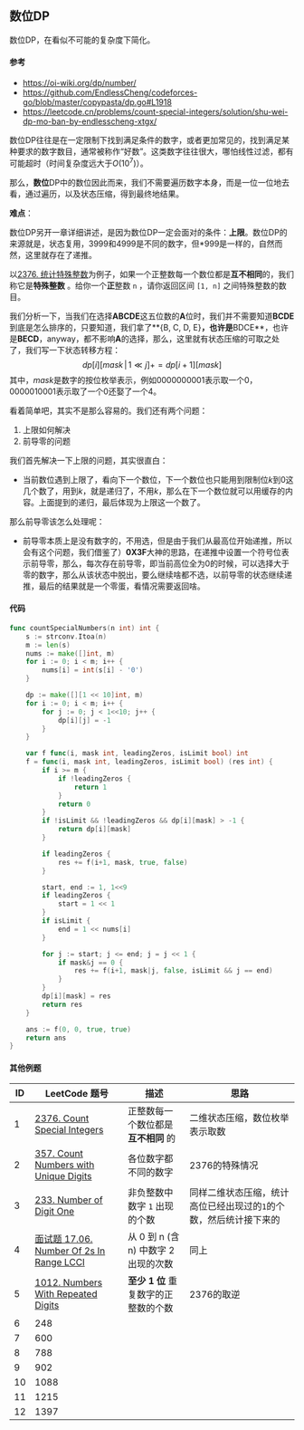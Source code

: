 ## 数位DP

数位DP，在看似不可能的复杂度下简化。

#### 参考

- https://oi-wiki.org/dp/number/
- https://github.com/EndlessCheng/codeforces-go/blob/master/copypasta/dp.go#L1918
- https://leetcode.cn/problems/count-special-integers/solution/shu-wei-dp-mo-ban-by-endlesscheng-xtgx/



数位DP往往是在一定限制下找到满足条件的数字，或者更加常见的，找到满足某种要求的数字数目，通常被称作“好数”。这类数字往往很大，哪怕线性过滤，都有可能超时（时间复杂度远大于$O(10^7)$）。

那么，**数位**DP中的数位因此而来，我们不需要遍历数字本身，而是一位一位地去看，通过遍历，以及状态压缩，得到最终地结果。

**难点**：

数位DP另开一章详细讲述，是因为数位DP一定会面对的条件：**上限**。数位DP的来源就是，状态复用，3999和4999是不同的数字，但\*999是一样的，自然而然，这里就存在了递推。

以[2376. 统计特殊整数](https://leetcode.cn/problems/count-special-integers/)为例子，如果一个正整数每一个数位都是**互不相同**的，我们称它是**特殊整数** 。给你一个**正**整数 `n` ，请你返回区间 `[1, n]` 之间特殊整数的数目。

我们分析一下，当我们在选择**ABCDE**这五位数的**A**位时，我们并不需要知道**BCDE**到底是怎么排序的，只要知道，我们拿了**{B, C, D, E}**，也许是**BDCE**，也许是**BECD**，anyway，都不影响**A**的选择，那么，这里就有状态压缩的可取之处了，我们写一下状态转移方程：
$$
dp[i][mask \, | \, 1 \ll j] += dp[i+1][mask]
$$
其中，$mask$是数字的按位枚举表示，例如$0000000001$表示取一个0，$0000010001$表示取了一个0还娶了一个4。

看着简单吧，其实不是那么容易的。我们还有两个问题：

1. 上限如何解决
2. 前导零的问题

我们首先解决一下上限的问题，其实很直白：

- 当前数位遇到上限了，看向下一个数位，下一个数位也只能用到限制位$k$到$0$这几个数了，用到$k$，就是递归了，不用$k$，那么在下一个数位就可以用缓存的内容。上面提到的递归，最后体现为上限这一个数了。

那么前导零该怎么处理呢：

- 前导零本质上是没有数字的，不用选，但是由于我们从最高位开始递推，所以会有这个问题，我们借鉴了）**0X3F**大神的思路，在递推中设置一个符号位表示前导零，那么，每次存在前导零，即当前高位全为0的时候，可以选择大于零的数字，那么从该状态中脱出，要么继续啥都不选，以前导零的状态继续递推，最后的结果就是一个零蛋，看情况需要返回啥。

#### 代码

```go
func countSpecialNumbers(n int) int {
	s := strconv.Itoa(n)
	m := len(s)
	nums := make([]int, m)
	for i := 0; i < m; i++ {
		nums[i] = int(s[i] - '0')
	}

	dp := make([][1 << 10]int, m)
	for i := 0; i < m; i++ {
		for j := 0; j < 1<<10; j++ {
			dp[i][j] = -1
		}
	}

	var f func(i, mask int, leadingZeros, isLimit bool) int
	f = func(i, mask int, leadingZeros, isLimit bool) (res int) {
		if i >= m {
			if !leadingZeros {
				return 1
			}
			return 0
		}
		if !isLimit && !leadingZeros && dp[i][mask] > -1 {
			return dp[i][mask]
		}

		if leadingZeros {
			res += f(i+1, mask, true, false)
		}

		start, end := 1, 1<<9
		if leadingZeros {
			start = 1 << 1
		}
		if isLimit {
			end = 1 << nums[i]
		}

		for j := start; j <= end; j = j << 1 {
			if mask&j == 0 {
				res += f(i+1, mask|j, false, isLimit && j == end)
			}
		}
		dp[i][mask] = res
		return res
	}

	ans := f(0, 0, true, true)
	return ans
}
```



#### 其他例题

| ID   | LeetCode 题号                                                | 描述                                 | 思路                                                         |
| ---- | ------------------------------------------------------------ | ------------------------------------ | ------------------------------------------------------------ |
| 1    | [2376. Count Special Integers](https://leetcode.cn/problems/count-special-integers/) | 正整数每一个数位都是 **互不相同** 的 | 二维状态压缩，数位枚举表示取数                               |
| 2    | [357. Count Numbers with Unique Digits](https://leetcode.cn/problems/count-numbers-with-unique-digits/) | 各位数字都不同的数字                 | 2376的特殊情况                                               |
| 3    | [233. Number of Digit One](https://leetcode.cn/problems/number-of-digit-one/) | 非负整数中数字 `1` 出现的个数        | 同样二维状态压缩，统计高位已经出现过的`1`的个数，然后统计接下来的 |
| 4    | [面试题 17.06. Number Of 2s In Range LCCI](https://leetcode.cn/problems/number-of-2s-in-range-lcci/) | 从 0 到 n (含 n) 中数字 2 出现的次数 | 同上                                                         |
| 5    | [1012. Numbers With Repeated Digits](https://leetcode.cn/problems/numbers-with-repeated-digits/) | **至少 1 位** 重复数字的正整数的个数 | 2376的取逆                                                   |
| 6    | 248                                                          |                                      |                                                              |
| 7    | 600                                                          |                                      |                                                              |
| 8    | 788                                                          |                                      |                                                              |
| 9    | 902                                                          |                                      |                                                              |
| 10   | 1088                                                         |                                      |                                                              |
| 11   | 1215                                                         |                                      |                                                              |
| 12   | 1397                                                         |                                      |                                                              |

